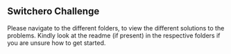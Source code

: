 ## Switchero Challenge
Please navigate to the different folders, to view the different solutions to the problems.
Kindly look at the readme (if present) in the respective folders if you are unsure how to get started.